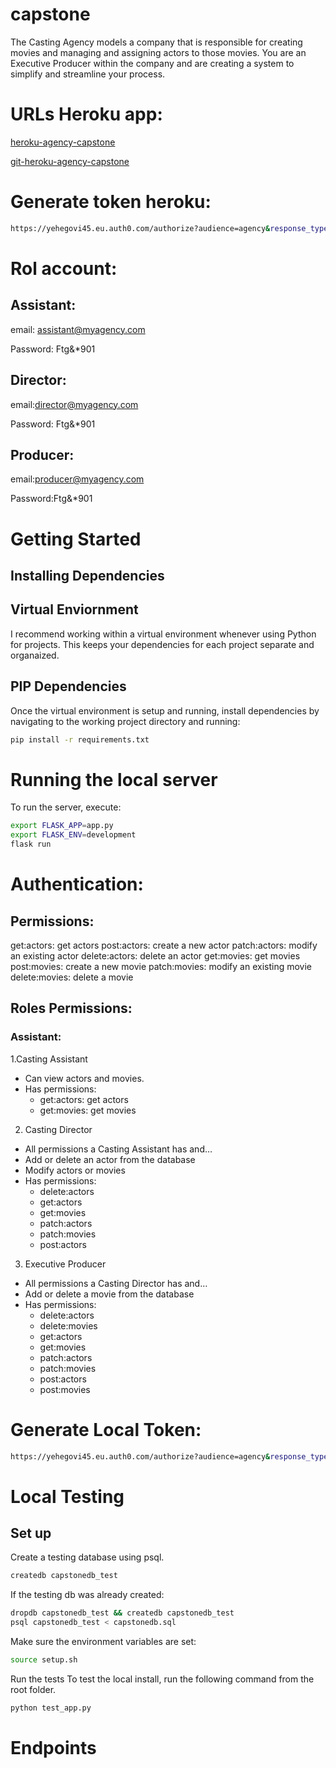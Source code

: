 # capstone
The Casting Agency models a company that is responsible for creating movies and managing and assigning actors to those movies. You are an Executive Producer within the company and are creating a system to simplify and streamline your process.

# URLs Heroku app:
[heroku-agency-capstone]( https://heroku-agency-capstone.herokuapp.com/)

[git-heroku-agency-capstone]( https://git.heroku.com/heroku-agency-capstone.git)

# Generate token heroku: 
 
```bash
https://yehegovi45.eu.auth0.com/authorize?audience=agency&response_type=token&client_id=wg6tV7kMjM7GpwiOdhHcwjlH27kqU11r&redirect_uri=https://heroku-agency-capstone.herokuapp.com
```
# Rol account:
## Assistant:

email: [assistant@myagency.com](mailto:assistant@casting.com)

Password: Ftg&*901

## Director:

email:[director@myagency.com](mailto:director@casting.com)

Password: Ftg&*901

## Producer:

email:producer@myagency.com

Password:Ftg&*901

# Getting Started
## Installing Dependencies
## Virtual Enviornment
I recommend working within a virtual environment whenever using Python for projects. This keeps your dependencies for each project separate and organaized. 

## PIP Dependencies
Once the virtual environment is setup and running, install dependencies by navigating to the working project directory and running:

```bash
pip install -r requirements.txt
```
# Running the local server 

To run the server, execute:

```bash
export FLASK_APP=app.py
export FLASK_ENV=development
flask run
```
# Authentication:

## Permissions: 
get:actors: get actors
post:actors: create a new actor
patch:actors: modify an existing actor
delete:actors: delete an actor
get:movies: get movies
post:movies: create a new movie
patch:movies: modify an existing movie
delete:movies: delete a movie

## Roles Permissions:
### Assistant:
1.Casting Assistant
 * Can view actors and movies.
 * Has permissions:
   * get:actors: get actors
   * get:movies: get movies
2. Casting Director
 * All permissions a Casting Assistant has and…
 * Add or delete an actor from the database
 * Modify actors or movies
 * Has permissions:
   * delete:actors
   * get:actors
   * get:movies
   * patch:actors
   * patch:movies
   * post:actors
3. Executive Producer
 * All permissions a Casting Director has and…
 * Add or delete a movie from the database
 * Has permissions:
   * delete:actors
   * delete:movies
   * get:actors
   * get:movies	
   * patch:actors
   * patch:movies	
   * post:actors
   * post:movies

# Generate Local Token:

```bash
https://yehegovi45.eu.auth0.com/authorize?audience=agency&response_type=token&client_id=wg6tV7kMjM7GpwiOdhHcwjlH27kqU11r&redirect_uri=http://127.0.0.1:5000/movies
```
# Local Testing
## Set up
Create a testing database using psql.

```bash
createdb capstonedb_test
```
If the testing db was already created:

```bash
dropdb capstonedb_test && createdb capstonedb_test
psql capstonedb_test < capstonedb.sql 
```
Make sure the environment variables are set:

```bash
source setup.sh
```
Run the tests
To test the local install, run the following command from the root folder.
```bash
python test_app.py

```

# Endpoints









